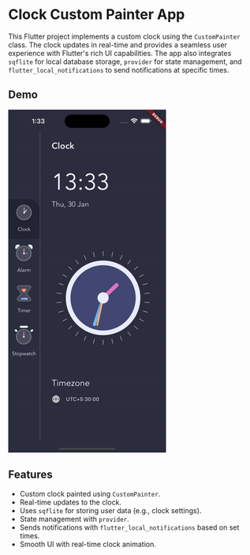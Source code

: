 # Clock Custom Painter App

This Flutter project implements a custom clock using the `CustomPainter` class. The clock updates in real-time and provides a seamless user experience with Flutter's rich UI capabilities. The app also integrates `sqflite` for local database storage, `provider` for state management, and `flutter_local_notifications` to send notifications at specific times.

## Demo

![Clock Demo GIF](demo.gif)

## Features

- Custom clock painted using `CustomPainter`.
- Real-time updates to the clock.
- Uses `sqflite` for storing user data (e.g., clock settings).
- State management with `provider`.
- Sends notifications with `flutter_local_notifications` based on set times.
- Smooth UI with real-time clock animation.
